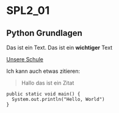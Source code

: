 # SPL2_01
## Python Grundlagen

Das ist ein Text.
Das ist ein **wichtiger** Text

[Unsere Schule](https://www.htl-leoben.at)

Ich kann auch etwas zitieren:
>Hallo
>das ist ein
>Zitat


```
public static void main() {
  System.out.println("Hello, World")
}

```
